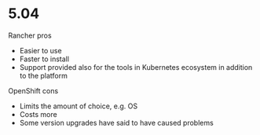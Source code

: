 # 5.04

Rancher pros
 - Easier to use
 - Faster to install
 - Support provided also for the tools in Kubernetes ecosystem in addition to the platform

OpenShift cons
 - Limits the amount of choice, e.g. OS
 - Costs more
 - Some version upgrades have said to have caused problems